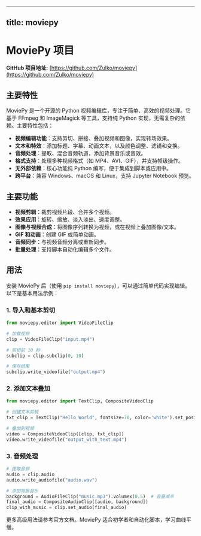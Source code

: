 
---
title: moviepy
---

# MoviePy 项目

**GitHub 项目地址:** [https://github.com/Zulko/moviepy](https://github.com/Zulko/moviepy)

## 主要特性
MoviePy 是一个开源的 Python 视频编辑库，专注于简单、高效的视频处理。它基于 FFmpeg 和 ImageMagick 等工具，支持纯 Python 实现，无需复杂的依赖。主要特性包括：
- **视频编辑功能**：支持剪切、拼接、叠加视频和图像，实现转场效果。
- **文本和特效**：添加标题、字幕、动画文本，以及颜色调整、滤镜和变换。
- **音频处理**：提取、混合音频轨道，添加背景音乐或音效。
- **格式支持**：处理多种视频格式（如 MP4、AVI、GIF），并支持帧级操作。
- **无外部依赖**：核心功能纯 Python 编写，便于集成到脚本或应用中。
- **跨平台**：兼容 Windows、macOS 和 Linux，支持 Jupyter Notebook 预览。

## 主要功能
- **视频剪辑**：裁剪视频片段、合并多个视频。
- **效果应用**：旋转、缩放、淡入淡出、速度调整。
- **图像与视频合成**：将图像序列转换为视频，或在视频上叠加图像/文本。
- **GIF 和动画**：创建 GIF 或简单动画。
- **音频同步**：与视频音频分离或重新同步。
- **批量处理**：支持脚本自动化编辑多个文件。

## 用法
安装 MoviePy 后（使用 `pip install moviepy`），可以通过简单代码实现编辑。以下是基本用法示例：

### 1. 导入和基本剪切
```python
from moviepy.editor import VideoFileClip

# 加载视频
clip = VideoFileClip("input.mp4")

# 剪切前 10 秒
subclip = clip.subclip(0, 10)

# 保存结果
subclip.write_videofile("output.mp4")
```

### 2. 添加文本叠加
```python
from moviepy.editor import TextClip, CompositeVideoClip

# 创建文本剪辑
txt_clip = TextClip("Hello World", fontsize=70, color='white').set_position('center').set_duration(5)

# 叠加到视频
video = CompositeVideoClip([clip, txt_clip])
video.write_videofile("output_with_text.mp4")
```

### 3. 音频处理
```python
# 提取音频
audio = clip.audio
audio.write_audiofile("audio.wav")

# 添加背景音乐
background = AudioFileClip("music.mp3").volumex(0.5)  # 音量减半
final_audio = CompositeAudioClip([audio, background])
clip_with_music = clip.set_audio(final_audio)
```

更多高级用法请参考官方文档。MoviePy 适合初学者和自动化脚本，学习曲线平缓。